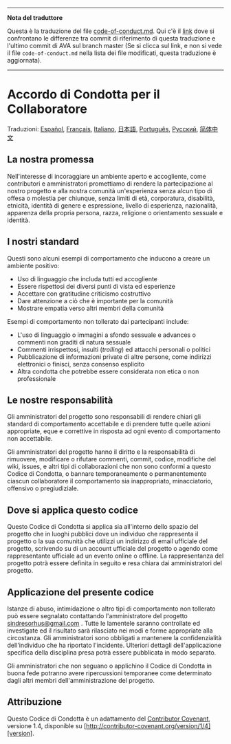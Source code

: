 ___
**Nota del traduttore**

Questa è la traduzione del file [code-of-conduct.md](https://github.com/sindresorhus/ava/blob/master/code-of-conduct.md). Qui c'è il [link](https://github.com/avajs/ava/compare/3201b1b4ff80ff75f0e1c288ca7da22f92c9b814...master#diff-d3030a18b089fdb1fbfabf6e75e4aef0) dove si confrontano le differenze tra commit di riferimento di questa traduzione e l'ultimo commit di AVA sul branch master (Se si clicca sul link, e non si vede il file `code-of-conduct.md` nella lista dei file modificati, questa traduzione è aggiornata).
___
# Accordo di Condotta per il Collaboratore

Traduzioni: [Español](https://github.com/avajs/ava-docs/blob/master/es_ES/code-of-conduct.md), [Français](https://github.com/avajs/ava-docs/blob/master/fr_FR/code-of-conduct.md), [Italiano](https://github.com/avajs/ava-docs/blob/master/it_IT/code-of-conduct.md), [日本語](https://github.com/avajs/ava-docs/blob/master/ja_JP/code-of-conduct.md), [Português](https://github.com/avajs/ava-docs/blob/master/pt_BR/code-of-conduct.md), [Русский](https://github.com/avajs/ava-docs/blob/master/ru_RU/code-of-conduct.md), [简体中文](https://github.com/avajs/ava-docs/blob/master/zh_CN/code-of-conduct.md)

## La nostra promessa

Nell'interesse di incoraggiare un ambiente aperto e accogliente, come contributori e amministratori promettiamo di rendere la partecipazione al nostro progetto e alla nostra comunità un'esperienza senza alcun tipo di offesa o molestia per chiunque, senza limiti di età, corporatura, disabilità, etnicità, identità di genere e espressione, livello di esperienza, nazionalità, apparenza della propria persona, razza, religione o orientamento sessuale e identità.

## I nostri standard

Questi sono alcuni esempi di comportamento che inducono a creare un ambiente positivo:

* Uso di linguaggio che includa tutti ed accogliente
* Essere rispettosi dei diversi punti di vista ed esperienze
* Accettare con gratitudine criticismo costruttivo
* Dare attenzione a ciò che è importante per la comunità
* Mostrare empatia verso altri membri della comunità

Esempi di comportamento non tollerato dai partecipanti include:

* L'uso di linguaggio o immagini a sfondo sessuale e advances o commenti non graditi di natura sessuale
* Commenti irrispettosi, insulti (*trolling*) ed attacchi personali o politici
* Pubblicazione di informazioni private di altre persone, come indirizzi elettronici o finisci, senza consenso esplicito
* Altra condotta che potrebbe essere considerata non etica o non professionale

## Le nostre responsabilità

Gli amministratori del progetto sono responsabili di rendere chiari gli standard di comportamento accettabile e di prendere tutte quelle azioni appropriate, eque e correttive in risposta ad ogni evento di comportamento non accettabile.

Gli amministratori del progetto hanno il diritto e la responsabilità di rimuovere, modificare o rifutare commenti, commit, codice, modifiche del wiki, issues, e altri tipi di collaborazioni che non sono conformi a questo Codice di Condotta, o bannare temporaneamente o permanentemente ciascun collaboratore il comportamento sia inappropriato, minacciatorio, offensivo o pregiudiziale.

## Dove si applica questo codice

Questo Codice di Condotta si applica sia all'interno dello spazio del progetto che in luoghi pubblici dove un individuo che rappresenta il progetto o la sua comunità che utilizzi un indirizzo di email ufficiale del progetto, scrivendo su di un account ufficiale del progetto o agendo come rappresentante ufficiale ad un evento online o offline. La rappresentanza del progetto potrà essere definita in seguito e resa chiara dai amministratori del progetto.

## Applicazione del presente codice

Istanze di abuso, intimidazione o altro tipi di comportamento non tollerato può essere segnalato contattando l'amministratore del progetto [sindresorhus@gmail.com](mailto:sindresorhus@gmail.com) . Tutte le lamentele saranno controllate ed investigate ed il risultato sarà rilasciato nei modi e forme appropriate alla circostanza. Gli amministratori sono obbligati a mantenere la confidenzialità dell'individuo che ha riportato l'incidente.
Ulteriori dettagli dell'applicazione specifica della disciplina presa potrà essere pubblicata in modo separato.

Gli amministratori che non seguano o applichino il Codice di Condotta in buona fede potranno avere ripercussioni temporanee come determinato dagli altri membri dell'amministrazione del progetto.

## Attribuzione

Questo Codice di Condotta è un adattamento del [Contributor Covenant][homepage], versione 1.4, disponible su [http://contributor-covenant.org/version/1/4][version].

[homepage]: http://contributor-covenant.org
[version]: http://contributor-covenant.org/version/1/4/
